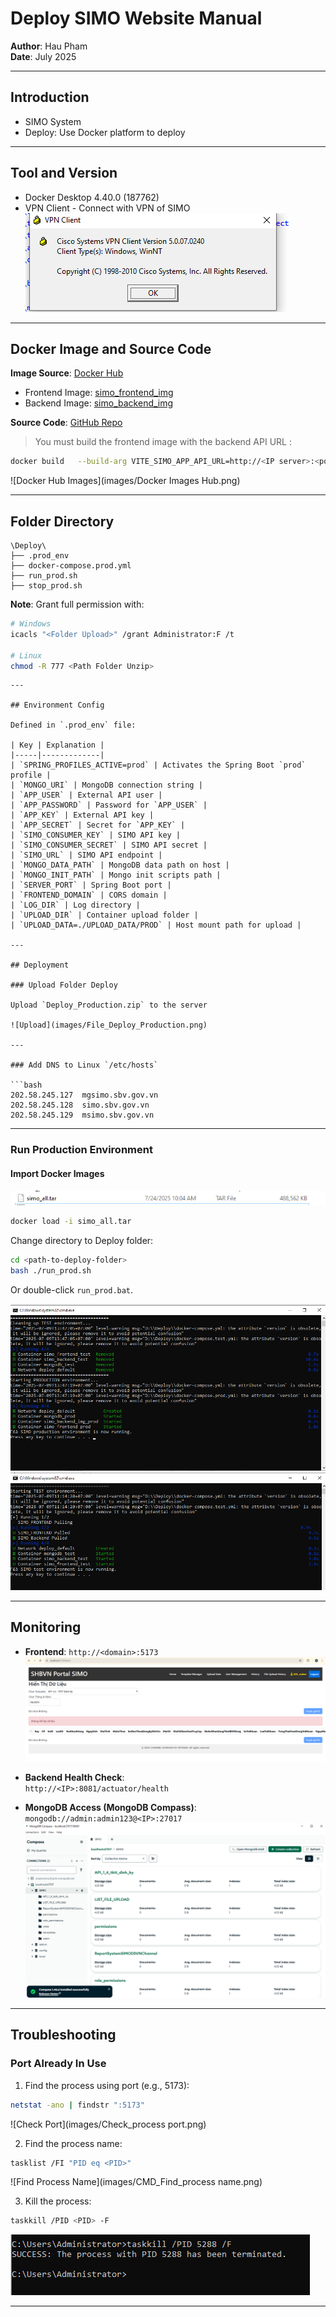 # Deploy SIMO Website Manual

**Author**: Hau Pham  
**Date**: July 2025

---

## Introduction

- SIMO System  
- Deploy: Use Docker platform to deploy  

---

## Tool and Version

- Docker Desktop 4.40.0 (187762)  
- VPN Client - Connect with VPN of SIMO  
  ![VPN](images/VPN.png)

---

## Docker Image and Source Code

**Image Source**: [Docker Hub](https://hub.docker.com/u/phamphuchau28)

- Frontend Image: [simo_frontend_img](https://hub.docker.com/r/phamphuchau28/simo_frontend_img)
- Backend Image: [simo_backend_img](https://hub.docker.com/r/phamphuchau28/simo_backend_img)

**Source Code**: [GitHub Repo](https://github.com/PhamPhucHau/SYSTEM-REPORT-SIMO-GATEWATE.git)

> You must build the frontend image with the backend API URL <IP Server>: <port>

```bash
docker build   --build-arg VITE_SIMO_APP_API_URL=http://<IP server>:<port>   -t simo_frontend_img:latest .
```

![Docker Hub Images](images/Docker Images Hub.png)

---

## Folder Directory

```
\Deploy\
├── .prod_env
├── docker-compose.prod.yml
├── run_prod.sh
├── stop_prod.sh
```

**Note**: Grant full permission with:


```bash
# Windows
icacls "<Folder Upload>" /grant Administrator:F /t

# Linux
chmod -R 777 <Path Folder Unzip>
```
```
---

## Environment Config

Defined in `.prod_env` file:

| Key | Explanation |
|-----|-------------|
| `SPRING_PROFILES_ACTIVE=prod` | Activates the Spring Boot `prod` profile |
| `MONGO_URI` | MongoDB connection string |
| `APP_USER` | External API user |
| `APP_PASSWORD` | Password for `APP_USER` |
| `APP_KEY` | External API key |
| `APP_SECRET` | Secret for `APP_KEY` |
| `SIMO_CONSUMER_KEY` | SIMO API key |
| `SIMO_CONSUMER_SECRET` | SIMO API secret |
| `SIMO_URL` | SIMO API endpoint |
| `MONGO_DATA_PATH` | MongoDB data path on host |
| `MONGO_INIT_PATH` | Mongo init scripts path |
| `SERVER_PORT` | Spring Boot port |
| `FRONTEND_DOMAIN` | CORS domain |
| `LOG_DIR` | Log directory |
| `UPLOAD_DIR` | Container upload folder |
| `UPLOAD_DATA=./UPLOAD_DATA/PROD` | Host mount path for upload |

---

## Deployment

### Upload Folder Deploy

Upload `Deploy_Production.zip` to the server  

![Upload](images/File_Deploy_Production.png)

---

### Add DNS to Linux `/etc/hosts`

```bash
202.58.245.127	mgsimo.sbv.gov.vn
202.58.245.128	simo.sbv.gov.vn
202.58.245.129	msimo.sbv.gov.vn
```

---

### Run Production Environment

#### Import Docker Images

![Import Docker Images](images/Image_SIMO.png)

```bash
docker load -i simo_all.tar
```

Change directory to Deploy folder:

```bash
cd <path-to-deploy-folder>
bash ./run_prod.sh
```

Or double-click `run_prod.bat`.

![Run Script](images/Run_Production.png)  
![Deploy Pull](images/Pull_Image_And_Deploy.png)

---

## Monitoring

- **Frontend**: `http://<domain>:5173`  
  ![Frontend](images/Frontend.png)

- **Backend Health Check**:  
  `http://<IP>:8081/actuator/health`

- **MongoDB Access (MongoDB Compass)**:  
  `mongodb://admin:admin123@<IP>:27017`  
  ![MongoDB Compass](images/Mogo_DB_Compass.png)

---

## Troubleshooting

### Port Already In Use

1. Find the process using port (e.g., 5173):

```bash
netstat -ano | findstr ":5173"
```

![Check Port](images/Check_process port.png)

2. Find the process name:

```bash
tasklist /FI "PID eq <PID>"
```

![Find Process Name](images/CMD_Find_process name.png)

3. Kill the process:

```bash
taskkill /PID <PID> -F
```

![Kill Process](images/Kill_Process.png)

---